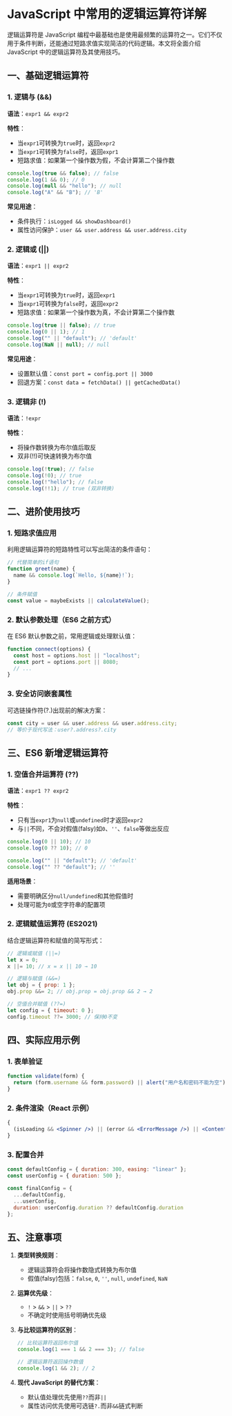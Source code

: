 # JavaScript 中常用的逻辑运算符详解

逻辑运算符是 JavaScript 编程中最基础也是使用最频繁的运算符之一。它们不仅用于条件判断，还能通过短路求值实现简洁的代码逻辑。本文将全面介绍 JavaScript 中的逻辑运算符及其使用技巧。

## 一、基础逻辑运算符

### 1. 逻辑与 (&&)

**语法**：`expr1 && expr2`

**特性**：

- 当`expr1`可转换为`true`时，返回`expr2`
- 当`expr1`可转换为`false`时，返回`expr1`
- 短路求值：如果第一个操作数为假，不会计算第二个操作数

```javascript
console.log(true && false); // false
console.log(1 && 0); // 0
console.log(null && "hello"); // null
console.log("A" && "B"); // 'B'
```

**常见用途**：

- 条件执行：`isLogged && showDashboard()`
- 属性访问保护：`user && user.address && user.address.city`

### 2. 逻辑或 (||)

**语法**：`expr1 || expr2`

**特性**：

- 当`expr1`可转换为`true`时，返回`expr1`
- 当`expr1`可转换为`false`时，返回`expr2`
- 短路求值：如果第一个操作数为真，不会计算第二个操作数

```javascript
console.log(true || false); // true
console.log(0 || 1); // 1
console.log("" || "default"); // 'default'
console.log(NaN || null); // null
```

**常见用途**：

- 设置默认值：`const port = config.port || 3000`
- 回退方案：`const data = fetchData() || getCachedData()`

### 3. 逻辑非 (!)

**语法**：`!expr`

**特性**：

- 将操作数转换为布尔值后取反
- 双非(!!)可快速转换为布尔值

```javascript
console.log(!true); // false
console.log(!0); // true
console.log(!"hello"); // false
console.log(!!1); // true (双非转换)
```

## 二、进阶使用技巧

### 1. 短路求值应用

利用逻辑运算符的短路特性可以写出简洁的条件语句：

```javascript
// 代替简单的if语句
function greet(name) {
  name && console.log(`Hello, ${name}!`);
}

// 条件赋值
const value = maybeExists || calculateValue();
```

### 2. 默认参数处理（ES6 之前方式）

在 ES6 默认参数之前，常用逻辑或处理默认值：

```javascript
function connect(options) {
  const host = options.host || "localhost";
  const port = options.port || 8080;
  // ...
}
```

### 3. 安全访问嵌套属性

可选链操作符(?.)出现前的解决方案：

```javascript
const city = user && user.address && user.address.city;
// 等价于现代写法：user?.address?.city
```

## 三、ES6 新增逻辑运算符

### 1. 空值合并运算符 (??)

**语法**：`expr1 ?? expr2`

**特性**：

- 只有当`expr1`为`null`或`undefined`时才返回`expr2`
- 与`||`不同，不会对假值(falsy)如`0`、`''`、`false`等做出反应

```javascript
console.log(0 || 10); // 10
console.log(0 ?? 10); // 0

console.log("" || "default"); // 'default'
console.log("" ?? "default"); // ''
```

**适用场景**：

- 需要明确区分`null/undefined`和其他假值时
- 处理可能为`0`或空字符串的配置项

### 2. 逻辑赋值运算符 (ES2021)

结合逻辑运算符和赋值的简写形式：

```javascript
// 逻辑或赋值 (||=)
let x = 0;
x ||= 10; // x = x || 10 → 10

// 逻辑与赋值 (&&=)
let obj = { prop: 1 };
obj.prop &&= 2; // obj.prop = obj.prop && 2 → 2

// 空值合并赋值 (??=)
let config = { timeout: 0 };
config.timeout ??= 3000; // 保持0不变
```

## 四、实际应用示例

### 1. 表单验证

```javascript
function validate(form) {
  return (form.username && form.password) || alert("用户名和密码不能为空");
}
```

### 2. 条件渲染（React 示例）

```jsx
{
  (isLoading && <Spinner />) || (error && <ErrorMessage />) || <Content data={data} />;
}
```

### 3. 配置合并

```javascript
const defaultConfig = { duration: 300, easing: "linear" };
const userConfig = { duration: 500 };

const finalConfig = {
  ...defaultConfig,
  ...userConfig,
  duration: userConfig.duration ?? defaultConfig.duration
};
```

## 五、注意事项

1. **类型转换规则**：

   - 逻辑运算符会将操作数隐式转换为布尔值
   - 假值(falsy)包括：`false`, `0`, `''`, `null`, `undefined`, `NaN`

2. **运算优先级**：

   - `!` > `&&` > `||` > `??`
   - 不确定时使用括号明确优先级

3. **与比较运算符的区别**：

   ```javascript
   // 比较运算符返回布尔值
   console.log(1 === 1 && 2 === 3); // false

   // 逻辑运算符返回操作数值
   console.log(1 && 2); // 2
   ```

4. **现代 JavaScript 的替代方案**：
   - 默认值处理优先使用`??`而非`||`
   - 属性访问优先使用可选链`?.`而非`&&`链式判断
